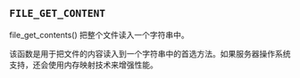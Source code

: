 ## `FILE_GET_CONTENT`
file_get_contents() 把整个文件读入一个字符串中。

该函数是用于把文件的内容读入到一个字符串中的首选方法。如果服务器操作系统支持，还会使用内存映射技术来增强性能。

